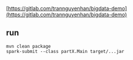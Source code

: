 [https://gitlab.com/trannguyenhan/bigdata-demo](https://gitlab.com/trannguyenhan/bigdata-demo)

## run
```
mvn clean package
spark-submit --class partX.Main target/...jar 
```
